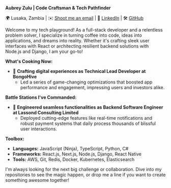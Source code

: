 **Aubrey Zulu | Code Craftsman & Tech Pathfinder**

🌍 Lusaka, Zambia | ✉️ [Shoot me an email](mailto:aubreydarious@gmail.com) | 🚀 [LinkedIn](https://www.linkedin.com/in/aubreyzulu) | 🛠️ [GitHub](https://github.com/aubreyzulu)

Welcome to my tech playground! As a full-stack developer and a relentless problem solver, I specialize in turning coffee into code, ideas into applications, and dreams into reality. Whether it's crafting sleek user interfaces with React or architecting resilient backend solutions with Node.js and Django, I am your go-to!

**What's Cooking Now:**
- 🌟 **Crafting digital experiences as Technical Lead Developer at BongoHive**
  - Led a series of game-changing optimizations that boosted app performance and engagement, impressing users and investors alike.

**Battle Stations I've Commanded:**
- 🚀 **Engineered seamless functionalities as Backend Software Engineer at Lassond Consulting Limited**
  - Deployed cutting-edge features like real-time notifications and robust payment systems that daily process thousands of blissful user interactions.

**Toolbox:**
- **Languages:** JavaScript (Ninja), TypeScript, Python, C#
- **Frameworks:** React.js, Next.js, Node.js, Django, React Native
- **Tools:** AWS, Git, Redis, Docker, Kubernetes, Elasticsearch



I'm always looking for the next big challenge or collaboration. Dive into my repositories to see the magic happen, or drop me a line if you want to create something awesome together!
